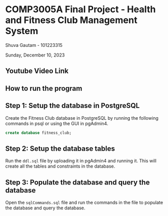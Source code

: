 # COMP3005A Final Project - Health and Fitness Club Management System
Shuva Gautam - 101223315

Sunday, December 10, 2023

## Youtube Video Link


## How to run the program
## Step 1: Setup the database in PostgreSQL
Create the Fitness Club database in PostgreSQL by running the following commands in psql or using the GUI in pgAdmin4.
```sql
create database fitness_club;
```

## Step 2: Setup the database tables
Run the ``ddl.sql`` file by uploading it in pgAdmin4 and running it. This will create all the tables and constraints in the database.

## Step 3: Populate the database and query the database
Open the ``sqlCommands.sql`` file and run the commands in the file to populate the database and query the database.

